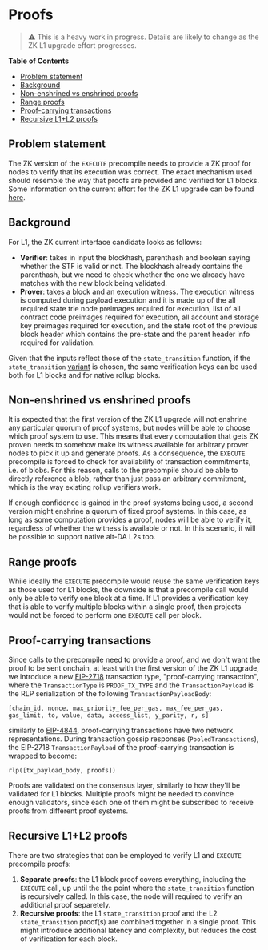 # Proofs

> ⚠️ This is a heavy work in progress. Details are likely to change as the ZK L1 upgrade effort progresses.
<!-- START doctoc generated TOC please keep comment here to allow auto update -->
<!-- DON'T EDIT THIS SECTION, INSTEAD RE-RUN doctoc TO UPDATE -->
**Table of Contents**

- [Problem statement](#problem-statement)
- [Background](#background)
- [Non-enshrined vs enshrined proofs](#non-enshrined-vs-enshrined-proofs)
- [Range proofs](#range-proofs)
- [Proof-carrying transactions](#proof-carrying-transactions)
- [Recursive L1+L2 proofs](#recursive-l1l2-proofs)

<!-- END doctoc generated TOC please keep comment here to allow auto update -->

## Problem statement

The ZK version of the `EXECUTE` precompile needs to provide a ZK proof for nodes to verify that its execution was correct. The exact mechanism used should resemble the way that proofs are provided and verified for L1 blocks. Some information on the current effort for the ZK L1 upgrade can be found [here](https://zkevm.fyi/introduction.html).

## Background

For L1, the ZK current interface candidate looks as follows:

- **Verifier**: takes in input the blockhash, parenthash and boolean saying whether the STF is valid or not. The blockhash already contains the parenthash, but we need to check whether the one we already have matches with the new block being validated.
- **Prover**: takes a block and an execution witness. The execution witness is computed during payload execution and it is made up of the all required state trie node preimages required for execution, list of all contract code preimages required for execution, all account and storage key preimages required for execution, and the state root of the previous block header which contains the pre-state and the parent header info required for validation.

Given that the inputs reflect those of the `state_transition` function, if the `state_transition` [variant](./execute_precompile.md#state_transition_variant) is chosen, the same verification keys can be used both for L1 blocks and for native rollup blocks.

## Non-enshrined vs enshrined proofs

It is expected that the first version of the ZK L1 upgrade will not enshrine any particular quorum of proof systems, but nodes will be able to choose which proof system to use. This means that every computation that gets ZK proven needs to somehow make its witness available for arbitrary prover nodes to pick it up and generate proofs. As a consequence, the `EXECUTE` precompile is forced to check for availability of transaction commitments, i.e. of blobs. For this reason, calls to the precompile should be able to directly reference a blob, rather than just pass an arbitrary commitment, which is the way existing rollup verifiers work.

If enough confidence is gained in the proof systems being used, a second version might enshrine a quorum of fixed proof systems. In this case, as long as some computation provides a proof, nodes will be able to verify it, regardless of whether the witness is available or not. In this scenario, it will be possible to support native alt-DA L2s too.

## Range proofs

While ideally the `EXECUTE` precompile would reuse the same verification keys as those used for L1 blocks, the downside is that a precompile call would only be able to verify one block at a time. If L1 provides a verification key that is able to verify multiple blocks within a single proof, then projects would not be forced to perform one `EXECUTE` call per block.

## Proof-carrying transactions

Since calls to the precompile need to provide a proof, and we don't want the proof to be sent onchain, at least with the first version of the ZK L1 upgrade, we introduce a new [EIP-2718](https://eips.ethereum.org/EIPS/eip-2718) transaction type, "proof-carrying transaction", where the `TransactionType` is `PROOF_TX_TYPE` and the `TransactionPayload` is the RLP serialization of the following `TransactionPayloadBody`: 

```
[chain_id, nonce, max_priority_fee_per_gas, max_fee_per_gas, gas_limit, to, value, data, access_list, y_parity, r, s]
```
similarly to [EIP-4844](https://eips.ethereum.org/EIPS/eip-4844), proof-carrying transactions have two network representations. During transaction gossip responses (`PooledTransactions`), the EIP-2718 `TransactionPayload` of the proof-carrying transaction is wrapped to become:

```
rlp([tx_payload_body, proofs])
```

Proofs are validated on the consensus layer, similarly to how they'll be validated for L1 blocks. Multiple proofs might be needed to convince enough validators, since each one of them might be subscribed to receive proofs from different proof systems.

## Recursive L1+L2 proofs

There are two strategies that can be employed to verify L1 and `EXECUTE` precompile proofs:

1. **Separate proofs**: the L1 block proof covers everything, including the `EXECUTE` call, up until the the point where the `state_transition` function is recursively called. In this case, the node will required to verify an additional proof separetely.
2. **Recursive proofs**: the L1 `state_transition` proof and the L2 `state_transition` proof(s) are combined together in a single proof. This might introduce additional latency and complexity, but reduces the cost of verification for each block.
